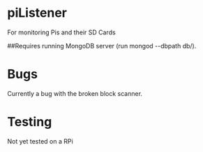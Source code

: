 piListener
==========

For monitoring Pis and their SD Cards


##Requires running MongoDB server (run mongod --dbpath db/).




Bugs
==
Currently a bug with the broken block scanner.



Testing
==
Not yet tested on a RPi
